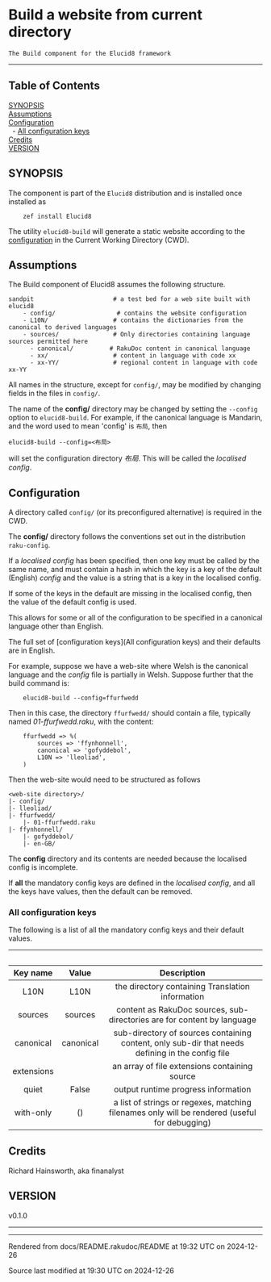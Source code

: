 
# Build a website from current directory

	The Build component for the Elucid8 framework

----

## Table of Contents

<a href="#SYNOPSIS">SYNOPSIS</a>   
<a href="#Assumptions">Assumptions</a>   
<a href="#Configuration">Configuration</a>   
&nbsp;&nbsp;- <a href="#All_configuration_keys">All configuration keys</a>   
<a href="#Credits">Credits</a>   
<a href="#VERSION_0">VERSION</a>   


<div id="SYNOPSIS"></div>

## SYNOPSIS
<span class="para" id="12dfbaf"></span>The component is part of the `Elucid8` distribution and is installed once installed as 


```
    zef install Elucid8
```
<span class="para" id="9bab2e6"></span>The utility `elucid8-build` will generate a static website according to the [configuration](Configuration) in the Current Working Directory (CWD).

<div id="Assumptions"></div>

## Assumptions
<span class="para" id="e7ea0bd"></span>The Build component of Elucid8 assumes the following structure. 


```
sandpit                      # a test bed for a web site built with elucid8
    - config/                 # contains the website configuration
    - L10N/                  # contains the dictionaries from the canonical to derived languages
    - sources/               # Only directories containing language sources permitted here
      - canonical/          # RakuDoc content in canonical language
      - xx/                  # content in language with code xx
      - xx-YY/               # regional content in language with code xx-YY
```
<span class="para" id="48e6de8"></span>All names in the structure, except for `config/`, may be modified by changing fields in the files in `config/`. 

<span class="para" id="d16aa57"></span>The name of the **__config/__** directory may be changed by setting the `--config` option to `elucid8-build`. For example, if the canonical language is Mandarin, and the word used to mean 'config' is `布局`, then 


```
elucid8-build --config=<布局>
```
<span class="para" id="5d77cc3"></span>will set the configuration directory *布局*. This will be called the *localised config*. 

<div id="Configuration"></div>

## Configuration
<span class="para" id="a656b92"></span>A directory called `config/` (or its preconfigured alternative) is required in the CWD. 

<span class="para" id="4bc7a56"></span>The **__config/__** directory follows the conventions set out in the distribution `raku-config`. 

<span class="para" id="8bd20b2"></span>If a *localised config* has been specified, then one key must be called by the same name, and must contain a hash in which the key is a key of the default (English) *config* and the value is a string that is a key in the localised config. 

<span class="para" id="4a353e6"></span>If some of the keys in the default are missing in the localised config, then the value of the default config is used. 

<span class="para" id="e636be1"></span>This allows for some or all of the configuration to be specified in a canonical language other than English. 

<span class="para" id="affbede"></span>The full set of [configuration keys](All configuration keys) and their defaults are in English. 

<span class="para" id="10bca45"></span>For example, suppose we have a web-site where Welsh is the canonical language and the *config* file is partially in Welsh. Suppose further that the build command is: 


```
    elucid8-build --config=ffurfwedd
```
<span class="para" id="ccd1235"></span>Then in this case, the directory `ffurfwedd/` should contain a file, typically named *01-ffurfwedd.raku*, with the content: 


```
    ffurfwedd => %(
        sources => 'ffynhonnell',
        canonical => 'gofyddebol',
        L10N => 'lleoliad',
    )
```
<span class="para" id="67ecc08"></span>Then the web-site would need to be structured as follows 


```
<web-site directory>/
|- config/
|- lleoliad/
|- ffurfwedd/
    |- 01-ffurfwedd.raku
|- ffynhonnell/
    |- gofyddebol/
    |- en-GB/
```
<span class="para" id="6192fe5"></span>The **config** directory and its contents are needed because the localised config is incomplete. 

<span class="para" id="a2b1488"></span>If **all** the mandatory config keys are defined in the *localised config*, and all the keys have values, then the default can be removed. 


<div id="All configuration keys"></div><div id="All_configuration_keys"></div>

### All configuration keys
<span class="para" id="56d1481"></span>The following is a list of all the mandatory config keys and their default values. 

----

## <div id=""> </div>
 | **Key name** | **Value** | **Description** |
| :---: | :---: | :---: |
 | L10N | L10N | the directory containing Translation information |
 | sources | sources | content as RakuDoc sources, sub-directories are for content by language |
 | canonical | canonical | sub-directory of sources containing content, only sub-dir that needs defining in the config file |
 | extensions | <rakudoc rakumod> | an array of file extensions containing source |
 | quiet | False | output runtime progress information |
 | with-only | () | a list of strings or regexes, matching filenames only will be rendered (useful for debugging) |
<div id="Credits"></div>

## Credits
Richard Hainsworth, aka finanalyst




<div id="VERSION"></div><div id="VERSION_0"></div>

## VERSION
 <div class="rakudoc-version">v0.1.0</div> 



----

----

Rendered from docs/README.rakudoc/README at 19:32 UTC on 2024-12-26

Source last modified at 19:30 UTC on 2024-12-26


